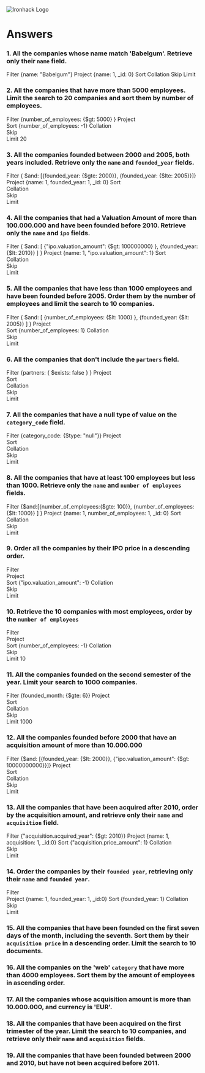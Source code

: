 ![Ironhack Logo](https://i.imgur.com/1QgrNNw.png)

# Answers

### 1. All the companies whose name match 'Babelgum'. Retrieve only their `name` field.

<!-- Your Code Goes Here -->
Filter {name: "Babelgum"}
Project {name: 1, _id: 0}
Sort
Collation
Skip
Limit

### 2. All the companies that have more than 5000 employees. Limit the search to 20 companies and sort them by **number of employees**.

<!-- Your Code Goes Here -->
Filter          {number_of_employees: {$gt: 5000} }
Project        
Sort            {number_of_employees: -1}
Collation   
Skip            
Limit           20

### 3. All the companies founded between 2000 and 2005, both years included. Retrieve only the `name` and `founded_year` fields.

<!-- Your Code Goes Here -->
Filter          { $and: [{founded_year: {$gte: 2000}}, {founded_year: {$lte: 2005}}]}
Project         {name: 1, founded_year: 1, _id: 0}
Sort            
Collation   
Skip            
Limit           

### 4. All the companies that had a Valuation Amount of more than 100.000.000 and have been founded before 2010. Retrieve only the `name` and `ipo` fields.

<!-- Your Code Goes Here -->
Filter          { $and: [ {"ipo.valuation_amount": {$gt: 100000000} }, {founded_year: {$lt: 2010}} ] }
Project         {name: 1, "ipo.valuation_amount": 1}
Sort            
Collation   
Skip            
Limit           

### 5. All the companies that have less than 1000 employees and have been founded before 2005. Order them by the number of employees and limit the search to 10 companies.

<!-- Your Code Goes Here -->
Filter          { $and: [ {number_of_employees: {$lt: 1000} }, {founded_year: {$lt: 2005}} ] }
Project         
Sort            {number_of_employees: 1}
Collation   
Skip            
Limit 

### 6. All the companies that don't include the `partners` field.

<!-- Your Code Goes Here -->
Filter          {partners: { $exists: false } }
Project         
Sort            
Collation   
Skip            
Limit 

### 7. All the companies that have a null type of value on the `category_code` field.

<!-- Your Code Goes Here -->
Filter          {category_code: {$type: "null"}}
Project         
Sort            
Collation   
Skip            
Limit 

### 8. All the companies that have at least 100 employees but less than 1000. Retrieve only the `name` and `number of employees` fields.

<!-- Your Code Goes Here -->
Filter          {$and:[{number_of_employees:{$gte: 100}}, {number_of_employees:{$lt: 1000}} ] }
Project         {name: 1, number_of_employees: 1, _id: 0}
Sort            
Collation   
Skip            
Limit 

### 9. Order all the companies by their IPO price in a descending order.

<!-- Your Code Goes Here -->
Filter          
Project         
Sort            {"ipo.valuation_amount": -1}
Collation   
Skip            
Limit 

### 10. Retrieve the 10 companies with most employees, order by the `number of employees`

<!-- Your Code Goes Here -->
Filter          
Project         
Sort            {number_of_employees: -1}
Collation   
Skip            
Limit           10

### 11. All the companies founded on the second semester of the year. Limit your search to 1000 companies.

<!-- Your Code Goes Here -->
Filter          {founded_month: {$gte: 6}}
Project         
Sort            
Collation   
Skip            
Limit           1000

### 12. All the companies founded before 2000 that have an acquisition amount of more than 10.000.000

<!-- Your Code Goes Here -->
Filter          {$and: [{founded_year: {$lt: 2000}}, {"ipo.valuation_amount": {$gt: 10000000000}}]}
Project         
Sort            
Collation   
Skip            
Limit           

### 13. All the companies that have been acquired after 2010, order by the acquisition amount, and retrieve only their `name` and `acquisition` field.

<!-- Your Code Goes Here -->
Filter          {"acquisition.acquired_year": {$gt: 2010}}
Project         {name: 1, acquisition: 1, _id:0}
Sort            {"acquisition.price_amount": 1}
Collation   
Skip            
Limit           

### 14. Order the companies by their `founded year`, retrieving only their `name` and `founded year`.

<!-- Your Code Goes Here -->
Filter          
Project         {name: 1, founded_year: 1, _id:0}
Sort            {founded_year: 1}
Collation   
Skip            
Limit  

### 15. All the companies that have been founded on the first seven days of the month, including the seventh. Sort them by their `acquisition price` in a descending order. Limit the search to 10 documents.

<!-- Your Code Goes Here -->

### 16. All the companies on the 'web' `category` that have more than 4000 employees. Sort them by the amount of employees in ascending order.

<!-- Your Code Goes Here -->

### 17. All the companies whose acquisition amount is more than 10.000.000, and currency is 'EUR'.

<!-- Your Code Goes Here -->

### 18. All the companies that have been acquired on the first trimester of the year. Limit the search to 10 companies, and retrieve only their `name` and `acquisition` fields.

<!-- Your Code Goes Here -->

### 19. All the companies that have been founded between 2000 and 2010, but have not been acquired before 2011.

<!-- Your Code Goes Here -->
